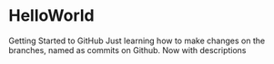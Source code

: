 # HelloWorld
Getting Started to GitHub
Just learning how to make changes on the branches, named as commits on Github.
Now with descriptions
